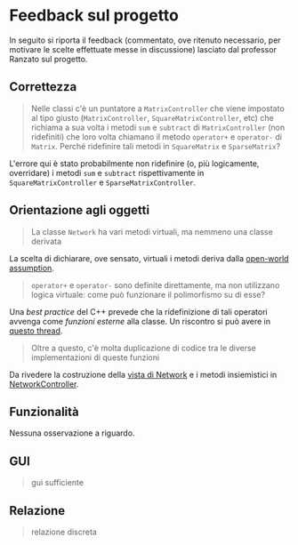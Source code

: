 Feedback sul progetto
===================== 
In seguito si riporta il feedback (commentato, ove ritenuto necessario, per motivare le scelte
effettuate messe in discussione) lasciato dal professor Ranzato sul progetto.

Correttezza
-----------
> Nelle classi c'è un puntatore a `MatrixController` che viene impostato al tipo giusto 
(`MatrixController`, `SquareMatrixController`, etc) che richiama a sua volta i metodi `sum` e
`subtract` di `MatrixController` (non ridefiniti) che loro volta chiamano il metodo
`operator+` e `operator-` di `Matrix`. Perché ridefinire tali metodi in `SquareMatrix` e `SparseMatrix`?

L'errore qui è stato probabilmente non ridefinire (o, più logicamente, overridare) i metodi `sum` e `subtract` 
rispettivamente in
`SquareMatrixController` e `SparseMatrixController`.

Orientazione agli oggetti
-------------------------
> La classe `Network` ha vari metodi virtuali, ma nemmeno una classe derivata

La scelta di dichiarare, ove sensato, virtuali i metodi deriva dalla 
[open-world assumption](https://en.wikipedia.org/wiki/Open-world_assumption).

> `operator+` e `operator-` sono definite direttamente, ma non utilizzano logica virtuale: come
può funzionare il polimorfismo su di esse?

Una *best practice* del C++ prevede che la ridefinizione di tali operatori avvenga come *funzioni esterne*
alla classe. Un riscontro si può avere in
[questo thread](https://stackoverflow.com/questions/4421706/what-are-the-basic-rules-and-idioms-for-operator-overloading).

> Oltre a questo, c'è molta duplicazione di codice tra le diverse implementazioni di queste funzioni

Da rivedere la costruzione della [vista di Network](cpp/view/NetworkManager.cpp)
e i metodi insiemistici in [NetworkController](cpp/controller/NetworkController.cpp).

Funzionalità
------------
Nessuna osservazione a riguardo.

GUI
---
> gui sufficiente

Relazione
---------
> relazione discreta
